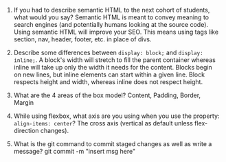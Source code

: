 1. If you had to describe semantic HTML to the next cohort of students, what would you say?
   Semantic HTML is meant to convey meaning to search engines (and potentially humans looking at the source code). Using semantic HTML will improve your SEO. This means using tags like section, nav, header, footer, etc. in place of divs.

2. Describe some differences between ```display: block;``` and ```display: inline;```.
   A block's width will stretch to fill the parent container whereas inline will take up only the width it needs for the content. Blocks begin on new lines, but inline elements can start within a given line. Block respects height and width, whereas inline does not respect height.

3. What are the 4 areas of the box model?
   Content, Padding, Border, Margin

4. While using flexbox, what axis are you using when you use the property: ```align-items: center```?
   The cross axis (vertical as default unless flex-direction changes).

5. What is the git command to commit staged changes as well as write a message?
   git commit -m "insert msg here"